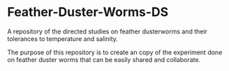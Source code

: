 # Feather-Duster-Worms-DS
A repository of the directed studies on feather dusterworms and their tolerances to temperature and salinity. 


The purpose of this repository is to create an copy of the experiment done on feather duster worms that can be easily shared and collaborate. 
